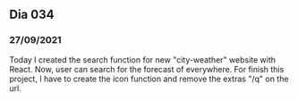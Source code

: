 ## Dia 034

### 27/09/2021

Today I created the search function for new "city-weather" website with React. Now, user can search for the forecast of everywhere. For finish this project, I have to create the icon function and remove the extras "/q" on the url.